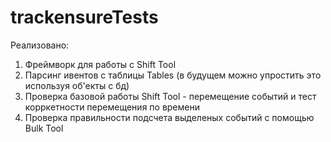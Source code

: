 # trackensureTests
Реализовано:
1. Фреймворк для работы с Shift Tool
2. Парсинг ивентов с таблицы Tables (в будущем можно упростить это используя об'екты с бд)
3. Проверка базовой работы Shift Tool - перемещение событий и тест корркетности перемещения по времени
4. Проверка правильности подсчета выделеных событий с помощью Bulk Tool
